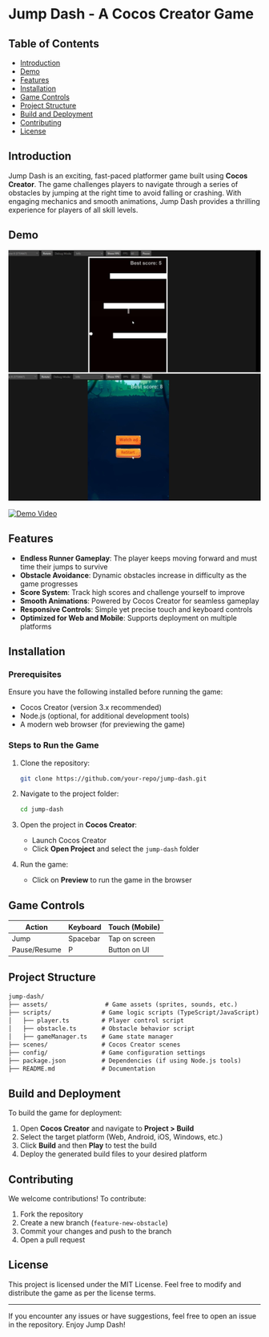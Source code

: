 # Jump Dash - A Cocos Creator Game

## Table of Contents
- [Introduction](#introduction)
- [Demo](#demo)
- [Features](#features)
- [Installation](#installation)
- [Game Controls](#game-controls)
- [Project Structure](#project-structure)
- [Build and Deployment](#build-and-deployment)
- [Contributing](#contributing)
- [License](#license)

## Introduction
Jump Dash is an exciting, fast-paced platformer game built using **Cocos Creator**. The game challenges players to navigate through a series of obstacles by jumping at the right time to avoid falling or crashing. With engaging mechanics and smooth animations, Jump Dash provides a thrilling experience for players of all skill levels.

## Demo
![Game interface demo image](./1.png)
![Game interface demo image](./2.png)

[![Demo Video](https://img.youtube.com/vi/aKcbyxHxsH4/0.jpg)](https://www.youtube.com/watch?v=aKcbyxHxsH4)
## Features
- **Endless Runner Gameplay**: The player keeps moving forward and must time their jumps to survive
- **Obstacle Avoidance**: Dynamic obstacles increase in difficulty as the game progresses
- **Score System**: Track high scores and challenge yourself to improve
- **Smooth Animations**: Powered by Cocos Creator for seamless gameplay
- **Responsive Controls**: Simple yet precise touch and keyboard controls
- **Optimized for Web and Mobile**: Supports deployment on multiple platforms

## Installation

### Prerequisites
Ensure you have the following installed before running the game:
- Cocos Creator (version 3.x recommended)
- Node.js (optional, for additional development tools)
- A modern web browser (for previewing the game)

### Steps to Run the Game
1. Clone the repository:
   ```sh
   git clone https://github.com/your-repo/jump-dash.git
   ```

2. Navigate to the project folder:
   ```sh
   cd jump-dash
   ```

3. Open the project in **Cocos Creator**:
   - Launch Cocos Creator
   - Click **Open Project** and select the `jump-dash` folder

4. Run the game:
   - Click on **Preview** to run the game in the browser

## Game Controls
| Action | Keyboard | Touch (Mobile) |
|--------|----------|----------------|
| Jump | Spacebar | Tap on screen |
| Pause/Resume | P | Button on UI |

## Project Structure
```
jump-dash/
├── assets/                # Game assets (sprites, sounds, etc.)
├── scripts/              # Game logic scripts (TypeScript/JavaScript)
│   ├── player.ts         # Player control script
│   ├── obstacle.ts       # Obstacle behavior script
│   ├── gameManager.ts    # Game state manager
├── scenes/               # Cocos Creator scenes
├── config/               # Game configuration settings
├── package.json          # Dependencies (if using Node.js tools)
├── README.md             # Documentation
```

## Build and Deployment
To build the game for deployment:
1. Open **Cocos Creator** and navigate to **Project > Build**
2. Select the target platform (Web, Android, iOS, Windows, etc.)
3. Click **Build** and then **Play** to test the build
4. Deploy the generated build files to your desired platform

## Contributing
We welcome contributions! To contribute:
1. Fork the repository
2. Create a new branch (`feature-new-obstacle`)
3. Commit your changes and push to the branch
4. Open a pull request

## License
This project is licensed under the MIT License. Feel free to modify and distribute the game as per the license terms.

---

If you encounter any issues or have suggestions, feel free to open an issue in the repository. Enjoy Jump Dash!
